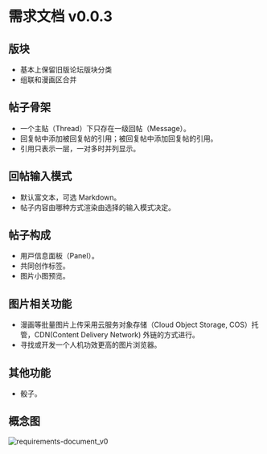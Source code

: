 # 需求文档 v0.0.3

## 版块

- 基本上保留旧版论坛版块分类
- 组联和漫画区合并

## 帖子骨架

- 一个主贴（Thread）下只存在一级回帖（Message）。
- 回复帖中添加被回复帖的引用；被回复帖中添加回复帖的引用。
- 引用只表示一层，一对多时并列显示。

## 回帖输入模式

- 默认富文本，可选 Markdown。
- 帖子内容由哪种方式渲染由选择的输入模式决定。

## 帖子构成

- 用戸信息面板（Panel）。
- 共同创作标签。
- 图片小图预览。

## 图片相关功能

- 漫画等批量图片上传采用云服务对象存储（Cloud Object Storage, COS）托管，CDN(Content Delivery Network) 外链的方式进行。
- 寻找或开发一个人机功效更高的图片浏览器。

## 其他功能

- 骰子。

## 概念图

![requirements-document_v0](https://cdn.staticaly.com/gh/SetsuikiHyoryu/image-bed@master/喵玉殿/requirements-document_v0.0.1_image.5m79h53vr200.webp)
